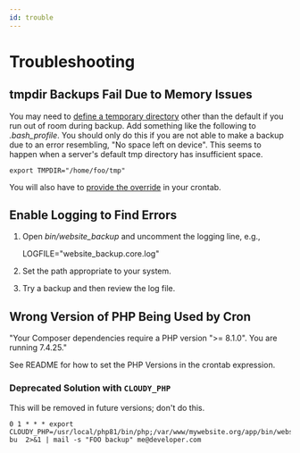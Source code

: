 ```yaml
---
id: trouble
---
```


# Troubleshooting

## tmpdir Backups Fail Due to Memory Issues

You may need to [define a temporary directory](https://www.cyberciti.biz/tips/shell-scripting-bash-how-to-create-empty-temporary-file-quickly.html) other than the default if you run out of room during backup. Add something like the following to _.bash_profile_. You should only do this if you are not able to make a backup due to an error resembling, "No space left on device". This seems to happen when a server's default tmp directory has insufficient space.

    export TMPDIR="/home/foo/tmp"

You will also have to [provide the override](@readme:quick) in your crontab.

## Enable Logging to Find Errors

1. Open _bin/website_backup_ and uncomment the logging line, e.g.,

   LOGFILE="website_backup.core.log"

1. Set the path appropriate to your system.
1. Try a backup and then review the log file.

## Wrong Version of PHP Being Used by Cron

"Your Composer dependencies require a PHP version ">= 8.1.0". You are running 7.4.25."

See README for how to set the PHP Versions in the crontab expression.

### Deprecated Solution with `CLOUDY_PHP`

This will be removed in future versions; don't do this.

```cronexp
0 1 * * * export CLOUDY_PHP=/usr/local/php81/bin/php;/var/www/mywebsite.org/app/bin/website_backup bu  2>&1 | mail -s "FOO backup" me@developer.com
```
